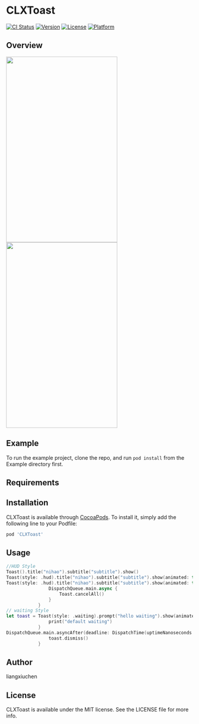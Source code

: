 # CLXToast

[![CI Status](http://img.shields.io/travis/liangxiu.chen.cn@gmail.com/CLXToast.svg?style=flat)](https://travis-ci.org/liangxiu.chen.cn@gmail.com/CLXToast)
[![Version](https://img.shields.io/cocoapods/v/CLXToast.svg?style=flat)](http://cocoapods.org/pods/CLXToast)
[![License](https://img.shields.io/cocoapods/l/CLXToast.svg?style=flat)](http://cocoapods.org/pods/CLXToast)
[![Platform](https://img.shields.io/cocoapods/p/CLXToast.svg?style=flat)](http://cocoapods.org/pods/CLXToast)

## Overview

<img width = "300" height = "500" src="https://github.com/liangxiuchen/CLXToast/blob/master/DocumentAssets/Hud.gif" /> <img width = "300" height = "500" src="https://github.com/liangxiuchen/CLXToast/blob/master/DocumentAssets/waiting.gif" />

## Example

To run the example project, clone the repo, and run `pod install` from the Example directory first.

## Requirements

## Installation

CLXToast is available through [CocoaPods](http://cocoapods.org). To install
it, simply add the following line to your Podfile:

```ruby
pod 'CLXToast'
```

## Usage

```swift
//HUD Style
Toast().title("nihao").subtitle("subtitle").show()
Toast(style: .hud).title("nihao").subtitle("subtitle").show(animated: true)
Toast(style: .hud).title("nihao").subtitle("subtitle").show(animated: true) {
                DispatchQueue.main.async {
                    Toast.cancelAll()
                }
            }
// waiting Style
let toast = Toast(style: .waiting).prompt("hello waiting").show(animated: false) {
                print("default waiting")
            }
DispatchQueue.main.asyncAfter(deadline: DispatchTime(uptimeNanoseconds: 1000000)) {
                toast.dismiss()
            }
```

## Author

liangxiuchen

## License

CLXToast is available under the MIT license. See the LICENSE file for more info.
